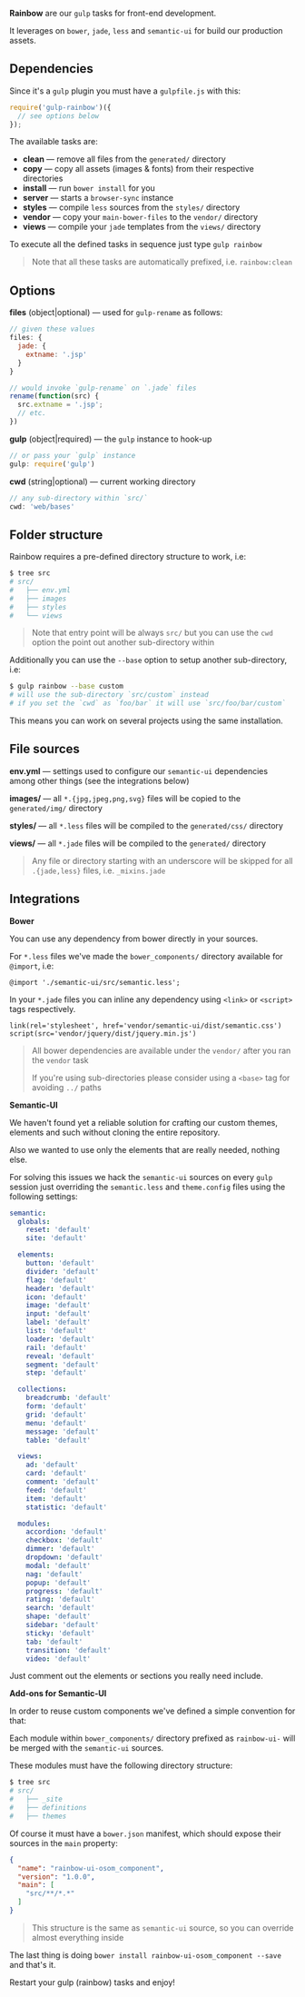 **Rainbow** are our `gulp` tasks for front-end development.

It leverages on `bower`, `jade`, `less` and `semantic-ui` for build our production assets.

## Dependencies

Since it's a `gulp` plugin you must have a `gulpfile.js` with this:

```js
require('gulp-rainbow')({
  // see options below
});
```

The available tasks are:

- **clean** &mdash; remove all files from the `generated/` directory
- **copy** &mdash; copy all assets (images & fonts) from their respective directories
- **install** &mdash; run `bower install` for you
- **server** &mdash; starts a `browser-sync` instance
- **styles** &mdash; compile `less` sources from the `styles/` directory
- **vendor** &mdash; copy your `main-bower-files` to the `vendor/` directory
- **views** &mdash; compile your `jade` templates from the `views/` directory

To execute all the defined tasks in sequence just type `gulp rainbow`

> Note that all these tasks are automatically prefixed, i.e. `rainbow:clean`

## Options

**files** (object|optional) &mdash; used for `gulp-rename` as follows:

```js
// given these values
files: {
  jade: {
    extname: '.jsp'
  }
}

// would invoke `gulp-rename` on `.jade` files
rename(function(src) {
  src.extname = '.jsp';
  // etc.
})
```

**gulp** (object|required) &mdash; the `gulp` instance to hook-up

```js
// or pass your `gulp` instance
gulp: require('gulp')
```

**cwd** (string|optional) &mdash; current working directory

```js
// any sub-directory within `src/`
cwd: 'web/bases'
```


## Folder structure

Rainbow requires a pre-defined directory structure to work, i.e:

```bash
$ tree src
# src/
#   ├── env.yml
#   ├── images
#   ├── styles
#   └── views
```

> Note that entry point will be always `src/` but you can use the `cwd` option the point out another sub-directory within

Additionally you can use the `--base` option to setup another sub-directory, i.e:

```bash
$ gulp rainbow --base custom
# will use the sub-directory `src/custom` instead
# if you set the `cwd` as `foo/bar` it will use `src/foo/bar/custom`
```

This means you can work on several projects using the same installation.

## File sources

**env.yml** &mdash; settings used to configure our `semantic-ui` dependencies among other things (see the integrations below)

**images/** &mdash; all `*.{jpg,jpeg,png,svg}` files will be copied to the `generated/img/` directory

**styles/** &mdash; all `*.less` files will be compiled to the `generated/css/` directory

**views/** &mdash; all `*.jade` files will be compiled to the `generated/` directory


> Any file or directory starting with an underscore will be skipped for all `.{jade,less}` files, i.e. `_mixins.jade`

## Integrations

**Bower**

You can use any dependency from bower directly in your sources.

For `*.less` files we've made the `bower_components/` directory available for `@import`, i.e:

```less
@import './semantic-ui/src/semantic.less';
```

In your `*.jade` files you can inline any dependency using `<link>` or `<script>` tags respectively.

```jade
link(rel='stylesheet', href='vendor/semantic-ui/dist/semantic.css')
script(src='vendor/jquery/dist/jquery.min.js')
```

> All bower dependencies are available under the `vendor/` after you ran the `vendor` task
>
> If you're using sub-directories please consider using a `<base>` tag for avoiding `../` paths

**Semantic-UI**

We haven't found yet a reliable solution for crafting our custom themes, elements and such without cloning the entire repository.

Also we wanted to use only the elements that are really needed, nothing else.

For solving this issues we hack the `semantic-ui` sources on every `gulp` session just overriding the `semantic.less` and `theme.config` files using the following settings:

```yaml
semantic:
  globals:
    reset: 'default'
    site: 'default'

  elements:
    button: 'default'
    divider: 'default'
    flag: 'default'
    header: 'default'
    icon: 'default'
    image: 'default'
    input: 'default'
    label: 'default'
    list: 'default'
    loader: 'default'
    rail: 'default'
    reveal: 'default'
    segment: 'default'
    step: 'default'

  collections:
    breadcrumb: 'default'
    form: 'default'
    grid: 'default'
    menu: 'default'
    message: 'default'
    table: 'default'

  views:
    ad: 'default'
    card: 'default'
    comment: 'default'
    feed: 'default'
    item: 'default'
    statistic: 'default'

  modules:
    accordion: 'default'
    checkbox: 'default'
    dimmer: 'default'
    dropdown: 'default'
    modal: 'default'
    nag: 'default'
    popup: 'default'
    progress: 'default'
    rating: 'default'
    search: 'default'
    shape: 'default'
    sidebar: 'default'
    sticky: 'default'
    tab: 'default'
    transition: 'default'
    video: 'default'
```

Just comment out the elements or sections you really need include.

**Add-ons for Semantic-UI**

In order to reuse custom components we've defined a simple convention for that:

Each module within `bower_components/` directory prefixed as `rainbow-ui-` will be merged with the `semantic-ui` sources.

These modules must have the following directory structure:

```bash
$ tree src
# src/
#   ├── _site
#   ├── definitions
#   ├── themes
```

Of course it must have a `bower.json` manifest, which should expose their sources in the `main` property:

```json
{
  "name": "rainbow-ui-osom_component",
  "version": "1.0.0",
  "main": [
    "src/**/*.*"
  ]
}
```

> This structure is the same as `semantic-ui` source, so you can override almost everything inside

The last thing is doing `bower install rainbow-ui-osom_component --save` and that's it.

Restart your gulp (rainbow) tasks and enjoy!
